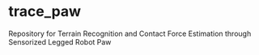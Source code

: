 # trace_paw
Repository for Terrain Recognition and Contact Force Estimation through Sensorized Legged Robot Paw
